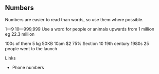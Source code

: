 ---
---
## Numbers

Numbers are easier to read than words, so use them where possible.

1—9
10—999,999
Use a word for people or animals upwards from 1 million eg 22.3 million

100s of them
5 kg
50KB
10am
$2
75%
Section 10
19th century
1980s
25 people went to the launch

Links

- Phone numbers
